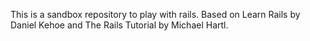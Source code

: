 This is a sandbox repository to play with rails. Based on Learn Rails by Daniel Kehoe and The Rails Tutorial by Michael Hartl.